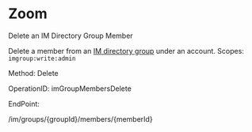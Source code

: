 #     Zoom


Delete an IM Directory Group Member

Delete a member from an [IM directory group](https://support.zoom.us/hc/en-us/articles/203749815-IM-Management) under an account.
Scopes: `imgroup:write:admin`
 

Method: Delete

OperationID: imGroupMembersDelete

EndPoint:

/im/groups/{groupId}/members/{memberId}
